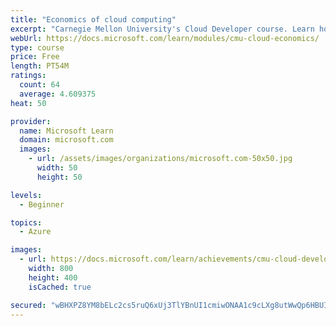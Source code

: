 ```yaml
---
title: "Economics of cloud computing"
excerpt: "Carnegie Mellon University's Cloud Developer course. Learn how developers pay to use the cloud and how cloud providers are able to charge for their services. Get an overview of how the cloud is kept secure."
webUrl: https://docs.microsoft.com/learn/modules/cmu-cloud-economics/
type: course
price: Free
length: PT54M
ratings:
  count: 64
  average: 4.609375
heat: 50

provider:
  name: Microsoft Learn
  domain: microsoft.com
  images:
    - url: /assets/images/organizations/microsoft.com-50x50.jpg
      width: 50
      height: 50

levels:
  - Beginner

topics:
  - Azure

images:
  - url: https://docs.microsoft.com/learn/achievements/cmu-cloud-developer/economics-of-the-cloud-social.png
    width: 800
    height: 400
    isCached: true

secured: "wBHXPZ8YM8bELc2cs5ruQ6xUj3TlYBnUI1cmiwONAA1c9cLXg8utWwQp6HBUI78+oK+anuH6cbyuw/manNWuljlOKem25zbqOJYUnxGOwLZxRW82RcfYKoC4bp+gvAPFUjFjnU43Eu+mdEp9h2Gujq1sx5VDoimyjacDzL26ldW9HUGj2A0o0Z+VfURESl/BwBAu1uVaxRDjeKMWP/y01JmM9Kz3SQOsyduxty6pRgDH8FWHMLw7+UqOdXJkw2XHoj/wNlGJlD5Jun3GZaOlxt/J0XhinPtqsiGup8A7ydShks7XtMiicHbTr8iMN8xxlMAiAZrzgYUKF+6FQ8JlAMGpcDAsZL6qKArPSgj0xbugVoeQ4/tfaYhPo3AnE7h5aPGCc3Xh1UaYgr+gAilqLWUhUy9aZqbVW0YQ18UNZO4=;mPX8DuRVoS7eHxk+/UFWKA=="
---
```


